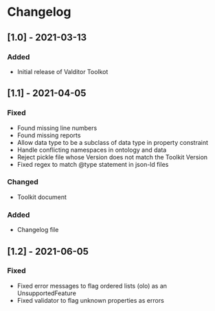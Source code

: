 # Changelog

## [1.0] - 2021-03-13
### Added
- Initial release of Valditor Toolkot

## [1.1] - 2021-04-05
### Fixed
- Found missing line numbers
- Found missing reports
- Allow data type to be a subclass of data type in property constraint
- Handle conflicting namespaces in ontology and data
- Reject pickle file whose Version does not match the Toolkit Version
- Fixed regex to match @type statement in json-ld files

### Changed
- Toolkit document

### Added
- Changelog file


## [1.2] - 2021-06-05
### Fixed
- Fixed error messages to flag ordered lists (olo) as an UnsupportedFeature
- Fixed validator to flag unknown properties as errors
